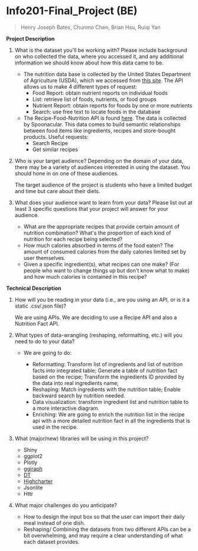 # Info201-Final_Project (BE)
> Henry Joseph Bates, Chunmo Chen, Brian Hsu, Ruiqi Yan

**Project Description**
1. What is the dataset you'll be working with?  Please include background on who collected the data, where you accessed it, and any additional information we should know about how this data came to be.

    - The nutrition data base is collected by the United States Department of Agriculture (USDA), which we accessed from [this site](https://ndb.nal.usda.gov/ndb/doc/index). The API allows us to make 4 different types of request:
        - Food Report: obtain nutrient reports on individual foods
        - List: retrieve list of foods, nutrients, or food groups
        - Nutrient Report: obtain reports for foods by one or more nutrients
        - Search: use free text to locate foods in the database
    - The Recipe-Food-Nutrition API is found [here](https://rapidapi.com/spoonacular/api/recipe-food-nutrition). The data is collected by Spoonacular. This data comes to build semantic relationships between food items like ingredients, recipes and store-bought products. Useful requests:
        - Search Recipe
        - Get similar recipes

2. Who is your target audience?  Depending on the domain of your data, there may be a variety of audiences interested in using the dataset.  You should hone in on one of these audiences.

    The target audience of the project is students who have a limited budget and time but care about their diets.

3. What does your audience want to learn from your data?  Please list out at least 3 specific questions that your project will answer for your audience.

    - What are the appropriate recipes that provide certain amount of nutrition combination? What's the proportion of each kind of nutrition for each recipe being selected?
    - How much calories absorbed in terms of the food eaten? The amount of consumed calories from the daily calories limited set by user themselves.
    - Given a specific ingredient(s), what recipes can one make? (For people who want to change things up but don't know what to make) and how much calories is contained in this recipe? 

**Technical Description**

1. How will you be reading in your data (i.e., are you using an API, or is it a static .csv/.json file)?

    We are using APIs. We are deciding to use a Recipe API and also a Nutrition Fact API.

2. What types of data-wrangling (reshaping, reformatting, etc.) will you need to do to your data?

    - We are going to do:

       - Reformatting: Transform list of ingredients and list of nutrition facts into integrated table; Generate a table of nutrition fact based on the recipe; Transform the ingredients ID provided by the data into real ingredients name;
       - Reshaping: Match ingredients with the nutrition table; Enable backward search by nutrition needed.
       - Data visualization: transform ingredient list and nutrition table to a more interactive diagram.
       - Enriching: We are going to enrich the nutrition list in the recipe api with a more detailed nutrition fact in all the ingredients that is used in the recipe. 

3. What (major/new) libraries will be using in this project?
      - Shiny
      - ggplot2
      - Plotly
      - [ggiraph](http://davidgohel.github.io/ggiraph/)
      - [DT](https://rstudio.github.io/DT/)
      - [Highcharter](http://jkunst.com/highcharter/hchart.html)
      - Jsonlite
      - Httr

4. What major challenges do you anticipate?

     - How to design the input box so that the user can import their daily meal instead of one dish.
     - Reshaping/ Combining the datasets from two different APIs can be a bit overwhelming, and may require a clear understanding of what each dataset provides.
